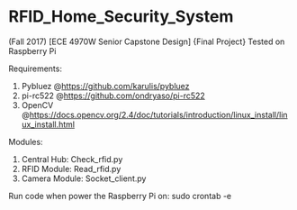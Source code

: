 # RFID_Home_Security_System
(Fall 2017) [ECE 4970W Senior Capstone Design] {Final Project} Tested on Raspberry Pi


Requirements:
1) Pybluez @https://github.com/karulis/pybluez
2) pi-rc522 @https://github.com/ondryaso/pi-rc522
3) OpenCV @https://docs.opencv.org/2.4/doc/tutorials/introduction/linux_install/linux_install.html

Modules:
1) Central Hub: Check_rfid.py
2) RFID Module: Read_rfid.py
3) Camera Module: Socket_client.py

Run code when power the Raspberry Pi on:  sudo crontab -e
